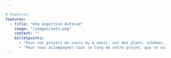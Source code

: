 ```yaml
---

# Features
features:
  - title: "Une expertise Autocad"
    image: "/images/auto.png"
    content: ""
    bulletpoints:
      - "Pour vos projets en cours ou à venir, sur des plans, schémas, synoptiques et autres. "
      - "Pour vous accompagner tout le long de votre projet, que ce soit en étude en EXE ou en DOE, et permettre un suivi qui évolue en phase avec vos besoins. "
---
```

